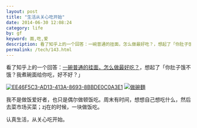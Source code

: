 ```yaml
---
layout: post
title: "生活从关心吃开始"
date: 2014-06-30 12:08:24
category: life
by: gf
keyword: 面,吃,爱
description: 看了知乎上的一个回答：一碗普通的挂面，怎么做最好吃？，想起了「你肚子饿不饿？我煮碗面给你吃，好不好？」我不是做饭爱好者，也只是偶尔做顿饭吃。周末有时间，想想自己想吃什么，然后去菜市
permalink: /tech/143.html
---
```

看了知乎上的一个回答：[一碗普通的挂面，怎么做最好吃？][Link 1]，想起了「你肚子饿不饿？我煮碗面给你吃，好不好？」

[![EE46F5C3-AD13-413A-8693-8BBDE0C0A3E1][]][EE46F5C3-AD13-413A-8693-8BBDE0C0A3E1 1] [![做碗麵][12328bf0706c994020fb5d3e00c06ccc.jpg]][12328bf0706c994020fb5d3e00c06ccc.jpg 1]

我不是做饭爱好者，也只是偶尔做顿饭吃。周末有时间，想想自己想吃什么，然后去菜市场买菜；zj在的时候，一块做饭吃。

认真生活，从关心吃开始。


[Link 1]: http://www.zhihu.com/question/21089810
[EE46F5C3-AD13-413A-8693-8BBDE0C0A3E1]: http://www.gfzj.us/gfzjus_blog/tech/2014-10-22/e1e404babad924a331905896a2d85e04.jpg
[EE46F5C3-AD13-413A-8693-8BBDE0C0A3E1 1]: http://www.gfzj.us/wp-content/uploads/2014/06/EE46F5C3-AD13-413A-8693-8BBDE0C0A3E1.jpg
[12328bf0706c994020fb5d3e00c06ccc.jpg]: http://www.gfzj.us/gfzjus_blog/tech/2014-10-22/12328bf0706c994020fb5d3e00c06ccc.jpg
[12328bf0706c994020fb5d3e00c06ccc.jpg 1]: http://www.gfzj.us/wp-content/uploads/2014/06/p171526619-1.jpg
